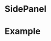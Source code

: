 # SidePanel
<GithubLink componentPath="Modal.vue" />
<GithubLink docPath="components/Modal.md" />

# Example
<SidePanel-Example />
<GithubLink examplePath="SidePanel/Example.vue" />
